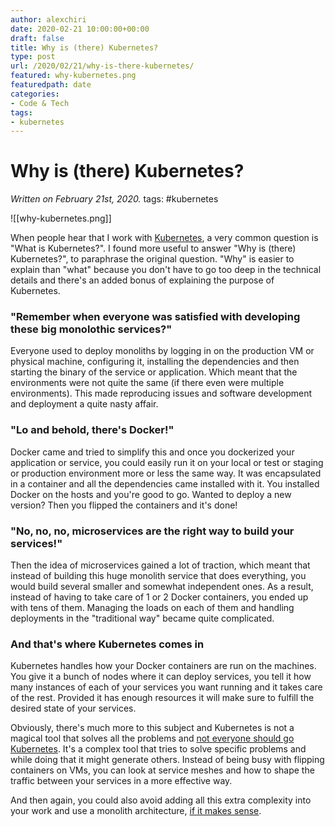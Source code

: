 ```yaml
---
author: alexchiri
date: 2020-02-21 10:00:00+00:00
draft: false
title: Why is (there) Kubernetes?
type: post
url: /2020/02/21/why-is-there-kubernetes/
featured: why-kubernetes.png
featuredpath: date
categories:
- Code & Tech
tags:
- kubernetes
---
```


# Why is (there) Kubernetes?

*Written on February 21st, 2020.*
tags: #kubernetes 

![[why-kubernetes.png]]

When people hear that I work with [Kubernetes](https://kubernetes.io/), a very common question is "What is Kubernetes?". I found more useful to answer "Why is (there) Kubernetes?", to paraphrase the original question. "Why" is easier to explain than "what" because you don't have to go too deep in the technical details and there's an added bonus of explaining the purpose of Kubernetes.

### "Remember when everyone was satisfied with developing these big monolothic services?"

Everyone used to deploy monoliths by logging in on the production VM or physical machine, configuring it, installing the dependencies and then starting the binary of the service or application. Which meant that the environments were not quite the same (if there even were multiple environments). This made reproducing issues and software development and deployment a quite nasty affair. 

### "Lo and behold, there's Docker!"

Docker came and tried to simplify this and once you dockerized your application or service, you could easily run it on your local or test or staging or production environment more or less the same way. It was encapsulated in a container and all the dependencies came installed with it. You installed Docker on the hosts and you're good to go. Wanted to deploy a new version? Then you flipped the containers and it's done!

### "No, no, no, microservices are the right way to build your services!"

Then the idea of microservices gained a lot of traction, which meant that instead of building this huge monolith service that does everything, you would build several smaller and somewhat independent ones. As a result, instead of having to take care of 1 or 2 Docker containers, you ended up with tens of them. Managing the loads on each of them and handling deployments in the "traditional way" became quite complicated. 

### And that's where Kubernetes comes in

Kubernetes handles how your Docker containers are run on the machines. You give it a bunch of nodes where it can deploy services, you tell it how many instances of each of your services you want running and it takes care of the rest. Provided it has enough resources it will make sure to fulfill the desired state of your services. 

Obviously, there's much more to this subject and Kubernetes is not a magical tool that solves all the problems and [not everyone should go Kubernetes](https://www.youtube.com/watch?v=9wvEwPLcLcA). It's a complex tool that tries to solve specific problems and while doing that it might generate others. Instead of being busy with flipping containers on VMs, you can look at service meshes and how to shape the traffic between your services in a more effective way.

And then again, you could also avoid adding all this extra complexity into your work and use a monolith architecture, [if it makes sense](https://changelog.com/posts/monoliths-are-the-future). 